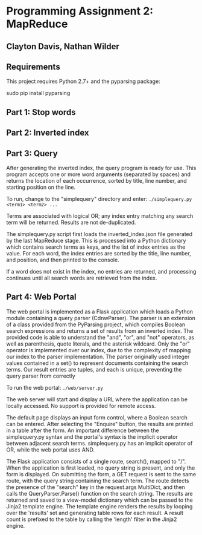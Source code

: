 Programming Assignment 2: MapReduce
===================================
Clayton Davis, Nathan Wilder
----------------------------

Requirements
------------
This project requires Python 2.7+ and the pyparsing package:

sudo pip install pyparsing



Part 1: Stop words
------------------


Part 2: Inverted index
----------------------



Part 3: Query
-------------
After generating the inverted index, the query program is ready for use.
This program accepts one or more word arguments (separated by spaces) and
returns the location of each occurrence, sorted by title, line number, and
starting position on the line.

To run, change to the "simplequery" directory and enter:
`./simplequery.py <term1> <term2> ...`

Terms are associated with logical OR; any index entry matching any search term
will be returned.  Results are not de-duplicated.

The simplequery.py script first loads the inverted_index.json file generated by
the last MapReduce stage.  This is processed into a Python dictionary which
contains search terms as keys, and the list of index entries as the value.
For each word, the index entries are sorted by the title, line number, and
position, and then printed to the console.

If a word does not exist in the index, no entries are returned, and processing
continues until all search words are retrieved from the index.


Part 4: Web Portal
------------------
The web portal is implemented as a Flask application which loads a Python module
containing a query parser (CdnwParser).  The parser is an extension of a class
provided from the PyParsing project, which compiles Boolean search expressions
and returns a set of results from an inverted index.  The provided code is able
to understand the "and", "or", and "not" operators, as well as parenthesis,
quote literals, and the asterisk wildcard.  Only the "or" operator is
implemented over our index, due to the complexity of mapping our index to the
parser implementation.  The parser originally used integer values contained in a
set() to represent documents containing the search terms.  Our result entries
are tuples, and each is unique, preventing the query parser from correctly

To run the web portal:
`./web/server.py`

The web server will start and display a URL where the application can be locally
accessed.  No support is provided for remote access.  

The default page displays an input form control, where a Boolean search can be
entered.  After selecting the "Enquire" button, the results are printed in a
table after the form.  An important difference between the simplequery.py syntax
and the portal's syntax is the implicit operator between adjacent search terms.
simplequery.py has an implicit operator of OR, while the web portal uses AND.

The Flask application consists of a single route, search(), mapped to "/".
When the application is first loaded, no query string is present, and only the
form is displayed.  On submitting the form, a GET request is sent to the same
route, with the query string containing the search term.  The route detects
the presence of the "search" key in the request.args MultiDict, and then calls
the QueryParser.Parse() function on the search string.  The results are returned
and saved to a view-model dictionary which can be passed to the Jinja2 template
engine.  The template engine renders the results by looping over the 'results'
set and generating table rows for each result.  A result count is prefixed to
the table by calling the 'length' filter in the Jinja2 engine.
